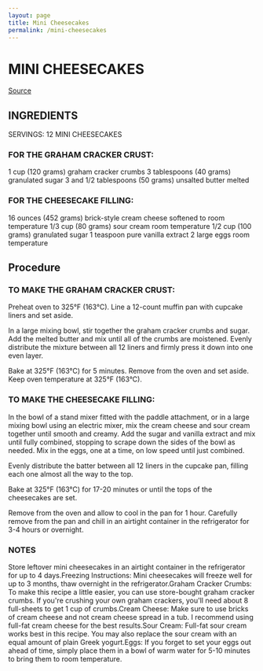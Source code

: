 ```yaml
---
layout: page
title: Mini Cheesecakes
permalink: /mini-cheesecakes
---
```


# MINI CHEESECAKES
[Source](https://www.livewellbakeoften.com/mini-cheesecakes/)

## INGREDIENTS
SERVINGS: 12 MINI CHEESECAKES

### FOR THE GRAHAM CRACKER CRUST:

1 cup (120 grams) graham cracker crumbs
3 tablespoons (40 grams) granulated sugar
3 and 1/2 tablespoons (50 grams) unsalted butter melted

### FOR THE CHEESECAKE FILLING:

16 ounces (452 grams) brick-style cream cheese softened to room temperature
1/3 cup (80 grams) sour cream room temperature
1/2 cup (100 grams) granulated sugar
1 teaspoon pure vanilla extract
2 large eggs room temperature

## Procedure 
### TO MAKE THE GRAHAM CRACKER CRUST:

Preheat oven to 325°F (163°C). Line a 12-count muffin pan with cupcake liners and set aside.

In a large mixing bowl, stir together the graham cracker crumbs and sugar. Add the melted butter and mix until all of the crumbs are moistened. Evenly distribute the mixture between all 12 liners and firmly press it down into one even layer.

Bake at 325°F (163°C) for 5 minutes. Remove from the oven and set aside. Keep oven temperature at 325°F (163°C).

### TO MAKE THE CHEESECAKE FILLING:
In the bowl of a stand mixer fitted with the paddle attachment, or in a large mixing bowl using an electric mixer, mix the cream cheese and sour cream together until smooth and creamy. Add the sugar and vanilla extract and mix until fully combined, stopping to scrape down the sides of the bowl as needed. Mix in the eggs, one at a time, on low speed until just combined.

Evenly distribute the batter between all 12 liners in the cupcake pan, filling each one almost all the way to the top.

Bake at 325°F (163°C) for 17-20 minutes or until the tops of the cheesecakes are set.

Remove from the oven and allow to cool in the pan for 1 hour. Carefully remove from the pan and chill in an airtight container in the refrigerator for 3-4 hours or overnight.

### NOTES
Store leftover mini cheesecakes in an airtight container in the refrigerator for up to 4 days.Freezing Instructions: Mini cheesecakes will freeze well for up to 3 months, thaw overnight in the refrigerator.Graham Cracker Crumbs: To make this recipe a little easier, you can use store-bought graham cracker crumbs. If you're crushing your own graham crackers, you'll need about 8 full-sheets to get 1 cup of crumbs.Cream Cheese: Make sure to use bricks of cream cheese and not cream cheese spread in a tub. I recommend using full-fat cream cheese for the best results.Sour Cream: Full-fat sour cream works best in this recipe. You may also replace the sour cream with an equal amount of plain Greek yogurt.Eggs: If you forget to set your eggs out ahead of time, simply place them in a bowl of warm water for 5-10 minutes to bring them to room temperature.